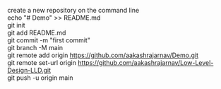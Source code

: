 create a new repository on the command line <br />
echo "# Demo" >> README.md <br />
git init <br />
git add README.md <br />
git commit -m "first commit" <br />
git branch -M main <br />
git remote add origin https://github.com/aakashrajarnav/Demo.git <br />
git remote set-url origin https://github.com/aakashrajarnav/Low-Level-Design-LLD.git <br />
git push -u origin main <br />
